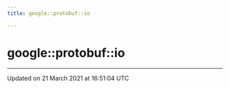 ```yaml
---
title: google::protobuf::io

---
```


# google::protobuf::io






-------------------------------

Updated on 21 March 2021 at 16:51:04 UTC